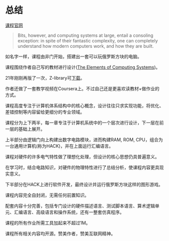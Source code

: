 # 总结

[课程官网](https://www.nand2tetris.org/)

> Bits, however, and computing systems at large, entail a consoling
> exception: in spite of their fantastic complexity, one can completely
> understand how modern computers work, and how they are built. 

如名字一样，课程由非门开始，搭建出一套可以玩俄罗斯方块的电脑。

课程围绕作者自己写的教材进行设计([The Elements of Computing Systems](https://www.nand2tetris.org/book))。

21年刚刚再版了一次，Z-library可[下载](https://zh.book4you.org/book/15103557/a34b88)。

作者还做了一套教学视频在Coursera上。不过自己还是更喜欢读教材+做作业的方式。

课程高度专注于计算机体系结构中的核心概念，设计往往只求实现功能，将优化、差错控制等内容留给更细分的专业领域。

课程分为上下两半，每一章专注于计算机系统中的一个层次进行设计，下一层在前一层的基础上展开。


上半部分由逻辑门向上构建出数字电路模块，进而构建RAM, ROM, CPU，组合为一台通用计算机(称为HACK)，并在上面运行汇编语言。

课程对硬件的许多电气特性做了理想化处理，但设计的核心思想仍具普遍意义。

在学习时，结合电路知识，对硬件的物理特性进行了总结分析，使课程内容更具现实意义。

  
下半部分在HACK上进行软件开发，最终设计并运行俄罗斯方块这样的图形游戏。













课程内容完全自封闭，无需任何前置知识。

配套内容十分完善，包括专门设计的硬件描述语言、测试脚本语言、算术逻辑单元、汇编语言、高级语言和操作系统，还有一整套仿真程序。

课程的所有作业所需工具加起来不超过1M。

课程所有相关内容均开源。赞美作者，赞美互联网精神。